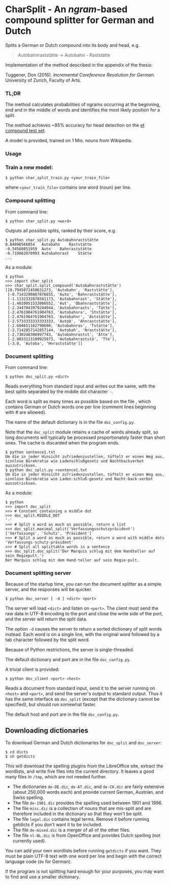 # CharSplit - An *ngram*-based compound splitter for German and Dutch

Splits a German or Dutch compound into its body and head, e.g.
> Autobahnraststätte -> Autobahn - Raststätte

Implementation of the method described in the appendix of the thesis:

Tuggener, Don (2016). *Incremental Coreference Resolution for German.* University of Zurich, Faculty of Arts.

### TL;DR
The method calculates probabilities of ngrams occurring at the beginning, end and in the middle of words and identifies the most likely position for a split.

The method achieves ~95% accuracy for head detection on the [et compound test set](http://www.sfs.uni-tuebingen.de/lsd/compounds.shtml).

A model is provided, trained on 1 Mio.  nouns from Wikipedia.

### Usage 
### Train a new model:
```
$ python char_split_train.py <your_train_file>
```
where `<your_train_file>` contains one word (noun) per line.

### Compound splitting

From command line:
```
$ python char_split.py <word>
```
Outputs all possible splits, ranked by their score, e.g.
```
$ python char_split.py Autobahnraststätte
0.84096566854	Autobahn	Raststätte
-0.54568851959	Auto	Bahnraststätte
-0.719082070993	Autobahnrast	Stätte
...
```


As a module:
```
$ python
>>> import char_split
>>> char_split.split_compound('Autobahnraststätte')
[[0.7945872450631273, 'Autobahn', 'Raststätte'],
 [-0.7143290887876655, 'Auto', 'Bahnraststätte'],  
 [-1.1132332878581173, 'Autobahnrast', 'Stätte'],  
 [-1.4010051533086552, 'Aut', 'Obahnraststätte'],  
 [-2.3447843979244944, 'Autobahnrasts', 'Tätte'],  
 [-2.4761904761904763, 'Autobahnra', 'Ststätte'],  
 [-2.4761904761904763, 'Autobahnr', 'Aststätte'],  
 [-2.5733333333333333, 'Autob', 'Ahnraststätte'],  
 [-2.604651162790698, 'Autobahnras', 'Tstätte'],  
 [-2.7142857142857144, 'Autobah', 'Nraststätte'],  
 [-2.730248306997743, 'Autobahnrastst', 'Ätte'],  
 [-2.8033113109925973, 'Autobahnraststä', 'Tte'],  
 [-3.0, 'Autoba', 'Hnraststätte']]
```

### Document splitting

From command line:
```
$ python doc_split.py <dict>
```
Reads everything from standard input
and writes out the same, with the best splits
separated by the middle dot character `·`.

Each word is split as many times as possible based
on the file <dict>, which contains German or Dutch words
one per line (comment lines beginning with # are allowed).

The name of the default dictionary is in the file `doc_config.py`.

Note that the `doc_split` module retains a cache of words already split,
so long documents will typically be processed proportionately faster
than short ones.
The cache is discarded when the program ends.
```
$ python sentence1.txt
Um die in jeder Hinsicht zufriedenzustellen, tüftelt er einen Weg aus,
sinnlose Bürokratie wie Ladenschlußgesetz und Nachtbackverbot auszutricksen.  
$ python doc_split.py <sentence1.txt  
Um die in jeder Hinsicht zufriedenzustellen, tüftelt er einen Weg aus,
sinnlose Bürokratie wie Laden·schluß·gesetz und Nacht·back·verbot auszutricksen.  
```

As a module:
```
$ python
>>> import doc_split
>>> # Constant containing a middle dot
>>> doc_split.MIDDLE_DOT
'·'
>>> # Split a word as much as possible, return a list
>>> doc_split.maximal_split('Verfassungsschutzpräsident')
['Verfassungs', 'Schutz', 'Präsident']
>>> # Split a word as much as possible, return a word with middle dots
'Verfassungs·schutz·präsident'
>>> # Split all splittable words in a sentence
>>> doc_split.doc_split('Der Marquis schlug mit dem Handteller auf sein Regiepult.')
Der Marquis schlug mit dem Hand·teller auf sein Regie·pult.
```
### Document splitting server

Because of the startup time, you can run the document splitter
as a simple server, and the responses will be quicker.
```
$ python doc_server [ -d ] <dict> <port>
```
The server will load `<dict>` and listen on `<port>`.
The client must
send the raw data in UTF-8 encoding to the port
and close the write side of the port, and the
server will return the split data.

The option `-d` causes the server to return a sorted dictionary
of split words instead.  Each word is on a single line,
with the original word followed by a tab character followed by the split word.

Because of Python restrictions, the server is single-threaded.

The default dictionary and port are in the file `doc_config.py`.

A trivial client is provided:
```
$ python doc_client <port> <host>
```
Reads a document from standard input,
send it to the server running on `<host>` and `<port>`,
and send the server's output to standard output.
Thus it has the same interface as `doc_split`
(except that the dictionary cannot be specified),
but should run somewhat faster.

The default host and port are in the file `doc_config.py`.

## Downloading dictionaries
To download German and Dutch dictionaries for `doc_split` and `doc_server`:
```
$ cd dicts
$ sh getdicts
```
This will download the spelling plugins from the LibreOffice site,
extract the wordlists, and write five files into the current directory.
It leaves a good many files in `/tmp`, which are not needed further.
  * The dictionaries `de-DE.dic`, `de-AT.dic`, and `de-CH.dic` are
    fairly extensive (about 250,000 words each)
    and provide current German, Austrian, and Swiss spelling.
  * The file `de-1901.dic` provides the spelling used between 1901 and 1996.
  * The file `misc.dic` is a collection of nouns that are mis-split and
    are therefore included in the dictionary so that they won't be split.
  * The file `legal.dic` contains legal terms.  Remove it before running
    getdicts if you don't want it to be included.
  * The file `de-mixed.dic` is a merger of all of the other files.
  * The file `nl-NL.dic` is from OpenOffice and provides Dutch spelling
    (not currently used).

You can add your own wordlists before running `getdicts` if you want.
They must be plain UTF-8 text with one word per line
and begin with the correct language code (`de` for German).

If the program is not splitting hard enough for your purposes,
you may want to find and use a smaller dictionary.
